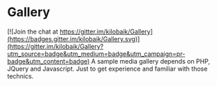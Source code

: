 # Gallery

[![Join the chat at https://gitter.im/kilobaik/Gallery](https://badges.gitter.im/kilobaik/Gallery.svg)](https://gitter.im/kilobaik/Gallery?utm_source=badge&utm_medium=badge&utm_campaign=pr-badge&utm_content=badge)
A sample media gallery depends on PHP, JQuery and Javascript. Just to get experience and familiar with those technics.
